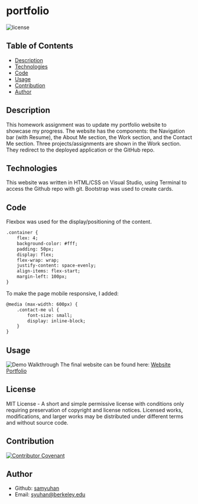 # portfolio
![license](https://img.shields.io/badge/license-MIT-blue)

## Table of Contents 
- [Description](#description)
- [Technologies](#technologies)
- [Code](#code)
- [Usage](#usage)
- [Contribution](#contribution)
- [Author](#author)

## Description
This homework assignment was to update my portfolio website to showcase my progress. The website has the components: the Navigation bar (with Resume), the About Me section, the Work section, and the Contact Me section. Three projects/assignments are shown in the Work section. They redirect to the deployed application or the GitHub repo.

## Technologies
This website was written in HTML/CSS on Visual Studio, using Terminal to access the Github repo with git. Bootstrap was used to create cards.

## Code
Flexbox was used for the display/positioning of the content.
```html
.container {
    flex: 4;
    background-color: #fff;
    padding: 50px;
    display: flex;
    flex-wrap: wrap;
    justify-content: space-evenly;
    align-items: flex-start;
    margin-left: 100px;
}
```

To make the page mobile responsive, I added:
```html
@media (max-width: 600px) {
    .contact-me ul {
        font-size: small;
        display: inline-block;
    }
}
```

## Usage
![Demo Walkthrough](./assets/demo.gif)
The final website can be found here: [Website Portfolio](https://samyuhan.github.io/portfolio/)

## License
MIT License - A short and simple permissive license with conditions only requiring preservation of copyright and license notices. Licensed works, modifications, and larger works may be distributed under different terms and without source code.
## Contribution
[![Contributor Covenant](https://img.shields.io/badge/Contributor%20Covenant-2.0-4baaaa.svg)](code_of_conduct.md)
## Author
- Github: [samyuhan](https://github.com/samyuhan)
- Email: syuhan@berkeley.edu
